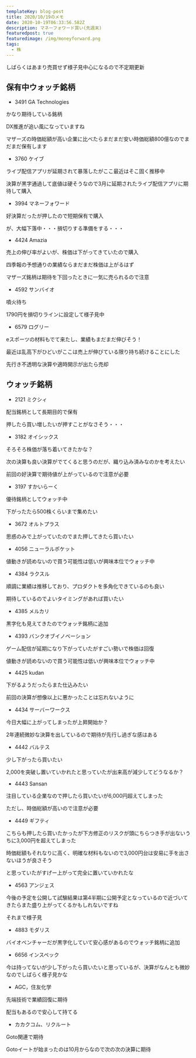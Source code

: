 ```yaml
---
templateKey: blog-post
title: 2020/10/19のメモ
date: 2020-10-19T06:33:56.582Z
description: マネーフォワード買い(先週末)
featuredpost: true
featuredimage: /img/moneyforward.png
tags:
  - 株
---
```

しばらくはあまり売買せず様子見中心になるので不定期更新

## 保有中ウォッチ銘柄

* 3491 GA Technologies

かなり期待している銘柄

DX推進が追い風になっていますね

マザーズの時価総額が高い企業に比べたらまだまだ安い時価総額800億なのでまだまだ保有します

* 3760 ケイブ

ライブ配信アプリが延期されて暴落したがここ最近はそこ固く推移中

決算が黒字通過して底値は硬そうなので3月に延期されたライブ配信アプリに期待して購入

* 3994 マネーフォワード

好決算だったが押したので短期保有で購入

が、大幅下落中・・・損切りする準備をする・・・

* 4424 Amazia

売上の伸び率がよいが、株価は下がってきていたので購入

四季報の予想通りの業績ならまだまだ株価は上がるはず

マザーズ銘柄は期待を下回ったときに一気に売られるので注意

* 4592 サンバイオ

噴火待ち

1790円を損切りラインに設定して様子見中

* 6579 ログリー

eスポーツの材料もでて来たし、業績もまだまだ伸びそう！

最近は乱高下がひどいがここは売上が伸びている限り持ち続けることにした

先行き不透明な決算や適時開示が出たら売却

## ウォッチ銘柄

* 2121 ミクシィ

配当銘柄として長期目的で保有

押したら買い増したいが押すことがなさそう・・・

* 3182 オイシックス

そろそろ株価が落ち着いてきたかな？

次の決算も良い決算がでてくると思うのだが、織り込み済みなのかを考えたい

前回の好決算で期待値が上がっているので注意が必要

* 3197 すかいらーく

優待銘柄としてウォッチ中

下がったたら500株くらいまで集めたい

* 3672 オルトプラス

思惑のみで上がっていたのでまた押してきたら買いたい

* 4056 ニューラルポケット

値動きが読めないので買う可能性は低いが興味本位でウォッチ中

* 4384 ラクスル

順調に業績は推移しており、プロダクトを多角化できているのも良い

期待しているのでよいタイミングがあれば買いたい

* 4385 メルカリ

黒字化も見えてきたのでウォッチ銘柄に追加

* 4393 バンクオブイノベーション

ゲーム配信が延期になり下がっていたがすごい勢いで株価は回復

値動きが読めないので買う可能性は低いが興味本位でウォッチ中

* 4425 kudan

下がるようだったらまた仕込みたい

前回の決算が想像以上に悪かったことは忘れないように

* 4434 サーバーワークス

今日大幅に上がってしまったが上昇開始か？

2年連続微妙な決算を出しているので期待が先行し過ぎな感はある

* 4442 バルテス

少し下がったら買いたい

2,000を突破し置いていかれたと思っていたが出来高が減少してどうなるか？

* 4443 Sansan

注目している企業なので押したら買いたいが6,000円超えてしまった

ただし、時価総額が高いので注意が必要

* 4449 ギフティ

こちらも押したら買いたかったが下方修正のリスクが頭にちらつき手が出ないうちに3,000円を超えてしまった

時価総額もそれなりに高く、明確な材料もないので3,000円台は安易に手を出さないほうが良さそう

と思っていたがすげー上がって完全に置いていかれたな

* 4563 アンジェス

今後の予定を公開して試験結果は第4半期に公開予定となっているので近づいてきたらまた盛り上がってくるかもしれないですね

それまで様子見

* 4883 モダリス

バイオベンチャーだが黒字化していて安心感があるのでウォッチ銘柄に追加

* 6656 インスペック

今は持ってないが少し下がったら買いたいと思っているが、決算がなんとも微妙なのでしばらく様子見かな

* AGC，住友化学

先端技術で業績回復に期待

配当もあるので安心して持てる

* カカクコム、リクルート

Goto関連で期待

Gotoイートが始まったのは10月からなので次の次の決算に期待